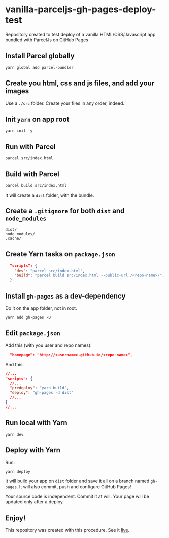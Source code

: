 # vanilla-parceljs-gh-pages-deploy-test
Repository created to test deploy of a vanilla HTML/CSS/Javascript app bundled with ParcelJs on GitHub Pages

## Install Parcel globally

```
yarn global add parcel-bundler
```

## Create you html, css and js files, and add your images

Use a `./src` folder. Create your files in any order, indeed.

## Init `yarn` on app root

```
yarn init -y
```

## Run with Parcel

```
parcel src/index.html
```

## Build with Parcel

```
parcel build src/index.html
```

It will create a `dist` folder, with the bundle.

## Create a `.gitignore` for both `dist` and `node_modules`

```
dist/
node_modules/
.cache/
```

## Create Yarn tasks on `package.json`

```json
  "scripts": {
    "dev": "parcel src/index.html",
    "build": "parcel build src/index.html --public-url /<repo-name>/",
  }
```



## Install `gh-pages` as a dev-dependency
Do it on the app folder, not in root.

```
yarn add gh-pages -D
```

## Edit `package.json`

Add this (with you user and repo names):

```json
  "homepage": "http://<username>.github.io/<repo-name>",
```

And this:

```json
//...
"scripts": {
  //...
  "predeploy": "yarn build",
  "deploy": "gh-pages -d dist"
  //...
}
//...
```

## Run local with Yarn

```
yarn dev
```

## Deploy with Yarn

Run:

```
yarn deploy
```

It will build your app on `dist` folder and save it all on a branch named `gh-pages`. It will also commit, push and configure GitHub Pages!

Your source code is independent. Commit it at will. Your page will be updated only after a deploy.

## Enjoy!

This repository was created with this procedure. See it [live](http://ermogenes.github.io/vanilla-parceljs-gh-pages-deploy-test).